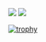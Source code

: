 ![](http://github-profile-summary-cards.vercel.app/api/cards/stats?username=KENKUN-1031&theme=dracula)
![](http://github-profile-summary-cards.vercel.app/api/cards/most-commit-language?username=KENKUN-1031&theme=dracula)

[![trophy](https://github-profile-trophy.vercel.app/?username=KENKUN-1031&theme=dracula&column=6&rank=SECRET,SSS,SS,S,AAA,AA,A)](https://github.com/ryo-ma/github-profile-trophy)

<!---
KENKUN-1031/KENKUN-1031 is a ✨ special ✨ repository because its `README.md` (this file) appears on your GitHub profile.
You can click the Preview link to take a look at your changes.
--->
